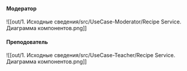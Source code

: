 #### Модератор
![[out/1. Исходные сведения/src/UseCase-Moderator/Recipe Service. Диаграмма компонентов.png]]

#### Преподователь
![[out/1. Исходные сведения/src/UseCase-Teacher/Recipe Service. Диаграмма компонентов.png]]
